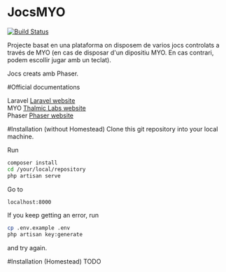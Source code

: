 # JocsMYO

[![Build Status](https://scrutinizer-ci.com/g/albertmayor/JocsMYO/badges/build.png?b=master)](https://scrutinizer-ci.com/g/albertmayor/JocsMYO/build-status/master)

Projecte basat en una plataforma on disposem de varios jocs controlats a través de MYO (en cas de disposar d'un dipositiu MYO. En cas contrari, podem escollir jugar amb un teclat).

Jocs creats amb Phaser.

#Official documentations

Laravel [Laravel website](http://laravel.com/docs)<br />
MYO [Thalmic Labs website](https://www.thalmic.com/)<br />
Phaser [Phaser website](http://phaser.io/)<br />

#Installation (without Homestead)
Clone this git repository into your local machine.

Run
```bash
composer install
cd /your/local/repository
php artisan serve
```

Go to
```bash
localhost:8000
```

If you keep getting an error, run
```bash
cp .env.example .env
php artisan key:generate
```
and try again.

#Installation (Homestead)
TODO
